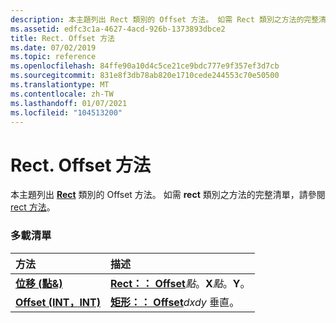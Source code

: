 ```yaml
---
description: 本主題列出 Rect 類別的 Offset 方法。 如需 Rect 類別之方法的完整清單，請參閱 Rect 方法。
ms.assetid: edfc3c1a-4627-4acd-926b-1373893dbce2
title: Rect. Offset 方法
ms.date: 07/02/2019
ms.topic: reference
ms.openlocfilehash: 84ffe90a10d4c5ce21ce9bdc777e9f357ef3d7cb
ms.sourcegitcommit: 831e8f3db78ab820e1710cede244553c70e50500
ms.translationtype: MT
ms.contentlocale: zh-TW
ms.lasthandoff: 01/07/2021
ms.locfileid: "104513200"
---
```

# <a name="rectoffset-methods"></a>Rect. Offset 方法

本主題列出 [**Rect**](/windows/win32/api/gdiplustypes/nl-gdiplustypes-rect) 類別的 Offset 方法。 如需 **rect** 類別之方法的完整清單，請參閱 [rect 方法](-gdiplus-class-rect-methods.md)。

### <a name="overload-list"></a>多載清單



| 方法                                                       | 描述                                                                                         |
|:-------------------------------------------------------------|:----------------------------------------------------------------------------------------------------|
| [**位移 (點&)**](/previous-versions//ms534979(v=vs.85))  | [**Rect：： Offset**](/previous-versions//ms534979(v=vs.85))*點*。**X**_點_。**Y**。<br/> |
| [**Offset (INT，INT)**](/windows/win32/api/gdiplustypes/nf-gdiplustypes-rect-offset(inint_inint)) | [**矩形：： Offset**](/windows/win32/api/gdiplustypes/nf-gdiplustypes-rect-offset(inint_inint))*dxdy* 垂直。<br/>          |



 

 
